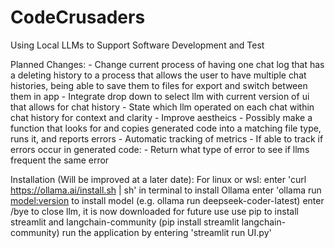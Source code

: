 # CodeCrusaders
Using Local LLMs to Support Software Development and Test

Planned Changes:
	- Change current process of having one chat log that has a deleting history
    to a process that allows the user to have multiple chat histories, being 
    able to save them to files for export and switch between them in app
    - Integrate drop down to select llm with current version of ui that allows
    for chat history
        - State which llm operated on each chat within chat history for context
        and clarity
    - Improve aestheics
    - Possibly make a function that looks for and copies generated code into a
    matching file type, runs it, and reports errors
    - Automatic tracking of metrics
        - If able to track if errors occur in generated code:
            - Return what type of error to see if llms frequent the same error

Installation (Will be improved at a later date):
    For linux or wsl:
    enter 'curl https://ollama.ai/install.sh | sh' in terminal to install Ollama
    enter 'ollama run <model:version> to install model (e.g. ollama run deepseek-coder-latest)
    enter /bye to close llm, it is now downloaded for future use
    use pip to install streamlit and langchain-community (pip install streamlit langchain-community)
    run the application by entering 'streamlit run UI.py'

